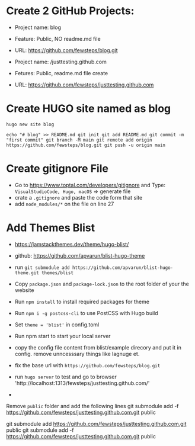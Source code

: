 # Create 2 GitHub Projects: 
- Project name: blog
- Feature: Public, NO readme.md file
- URL: https://github.com/fewsteps/blog.git

- Project name: /justtesting.github.com
- Fetures: Public, readme.md file create
- URL: https://github.com/fewsteps/justtesting.github.com

# Create HUGO site named as blog
`hugo new site blog`

`echo "# blog" >> README.md
git init
git add README.md
git commit -m "first commit"
git branch -M main
git remote add origin https://github.com/fewsteps/blog.git
git push -u origin main`

# Create gitignore File
- Go to https://www.toptal.com/developers/gitignore and Type: `VisualStudioCode, Hugo, macOS` => generate file
- crate a `.gitignore` and paste the code form that site
- add `node_modules/*` on the file on line 27

# Add Themes Blist
- https://jamstackthemes.dev/theme/hugo-blist/
- github: https://github.com/apvarun/blist-hugo-theme

- run `git submodule add https://github.com/apvarun/blist-hugo-theme.git themes/blist`
- Copy `package.json` and `package-lock.json` to the root folder of your the website
- Run `npm install` to install required packages for theme
- Run `npm i -g postcss-cli` to use PostCSS with Hugo build
- Set `theme = 'blist'` in config.toml
- Run npm start to start your local server
- copy the config file content from blist/example direcory and put it in config. remove unncesssary things like lagnuge et.
- fix the base url with `https://github.com/fewsteps/blog.git`
- run `hugo server` to test and go to browser 'http://localhost:1313/fewsteps/justtesting.github.com/' 
-


Remove `public` folder and add the following lines
git submodule add -f https://github.com/fewsteps/justtesting.github.com.git public

git submodule add https://github.com/fewsteps/justtesting.github.com.git public
git submodule add -f https://github.com/fewsteps/justtesting.github.com.git public
